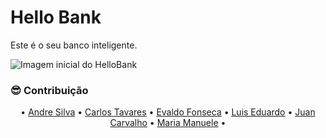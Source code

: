 # Hello Bank 
Este é o seu banco inteligente.

<img alt="Imagem inicial do HelloBank" src="https://uploaddeimagens.com.br/imagens/m3ZR-0U" />

### 😎 Contribuição

<p align="center">
 • <a href="https://github.com/WhoisAndreoli">Andre Silva</a> •
 <a href="https://github.com/carlostsa10">Carlos Tavares</a> • 
 <a href="https://github.com/evaldovisk">Evaldo Fonseca</a> • 
 <a href="https://github.com/TCLxEdu17">Luis Eduardo</a> • 
 <a href="https://github.com/jsuisjuan">Juan Carvalho</a> • 
 <a href="https://github.com/ManueleLim">Maria Manuele</a> • 
 
</p>
